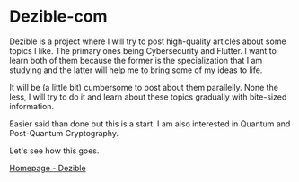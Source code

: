 # Dezible-com

Dezible is a project where I will try to post high-quality articles about some topics I like. The primary ones being Cybersecurity and Flutter. I want to learn both of them because the former is the specialization that I am studying and the latter will help me to bring some of my ideas to life.

It will be (a little bit) cumbersome to post about them parallelly. None the less, I will try to do it and learn about these topics gradually with bite-sized information.

Easier said than done but this is a start. I am also interested in Quantum and Post-Quantum Cryptography.

Let's see how this goes.

[Homepage - Dezible](https://www.dezible.com/)
